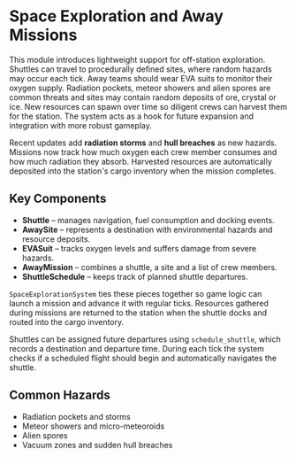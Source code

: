 # Space Exploration and Away Missions

This module introduces lightweight support for off-station exploration.
Shuttles can travel to procedurally defined sites, where random hazards may
occur each tick. Away teams should wear EVA suits to monitor their oxygen
supply. Radiation pockets, meteor showers and alien spores are common threats
and sites may contain random deposits of ore, crystal or ice. New resources can
spawn over time so diligent crews can harvest them for the station. The system
acts as a hook for future expansion and integration with more robust gameplay.

Recent updates add **radiation storms** and **hull breaches** as new hazards.
Missions now track how much oxygen each crew member consumes and how much
radiation they absorb. Harvested resources are automatically deposited into the
station's cargo inventory when the mission completes.

## Key Components

- **Shuttle** – manages navigation, fuel consumption and docking events.
- **AwaySite** – represents a destination with environmental hazards and
  resource deposits.
- **EVASuit** – tracks oxygen levels and suffers damage from severe hazards.
- **AwayMission** – combines a shuttle, a site and a list of crew members.
- **ShuttleSchedule** – keeps track of planned shuttle departures.

`SpaceExplorationSystem` ties these pieces together so game logic can launch a
mission and advance it with regular ticks. Resources gathered during missions
are returned to the station when the shuttle docks and routed into the cargo
inventory.

Shuttles can be assigned future departures using `schedule_shuttle`, which
records a destination and departure time. During each tick the system checks
if a scheduled flight should begin and automatically navigates the shuttle.

## Common Hazards

- Radiation pockets and storms
- Meteor showers and micro-meteoroids
- Alien spores
- Vacuum zones and sudden hull breaches


